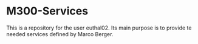 # M300-Services
This is a repository for the user euthal02. Its main purpose is to provide te needed services defined by Marco Berger.
